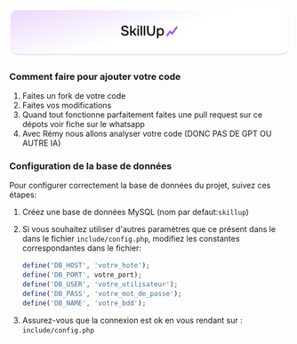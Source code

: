 ![Skill](assets/images/banner.svg)

### Comment faire pour ajouter votre code
1. Faites un fork de votre code
2. Faites vos modifications
3. Quand tout fonctionne parfaitement faites une pull request sur ce dépots voir fiche sur le whatsapp 
4. Avec Rémy nous allons analyser votre code (DONC PAS DE GPT OU AUTRE IA)


### Configuration de la base de données
Pour configurer correctement la base de données du projet, suivez ces étapes:

1. Créez une base de données MySQL (nom par defaut:`skillup`)

2. Si vous souhaitez utiliser d'autres paramètres que ce présent dans le dans le fichier `include/config.php`, modifiez les constantes correspondantes dans le fichier:
   ```php
   define('DB_HOST', 'votre_hote');
   define('DB_PORT', votre_port);
   define('DB_USER', 'votre_utilisateur');
   define('DB_PASS', 'votre_mot_de_passe');
   define('DB_NAME', 'votre_bdd');
   ```
3. Assurez-vous que la connexion est ok en vous rendant sur : `include/config.php`